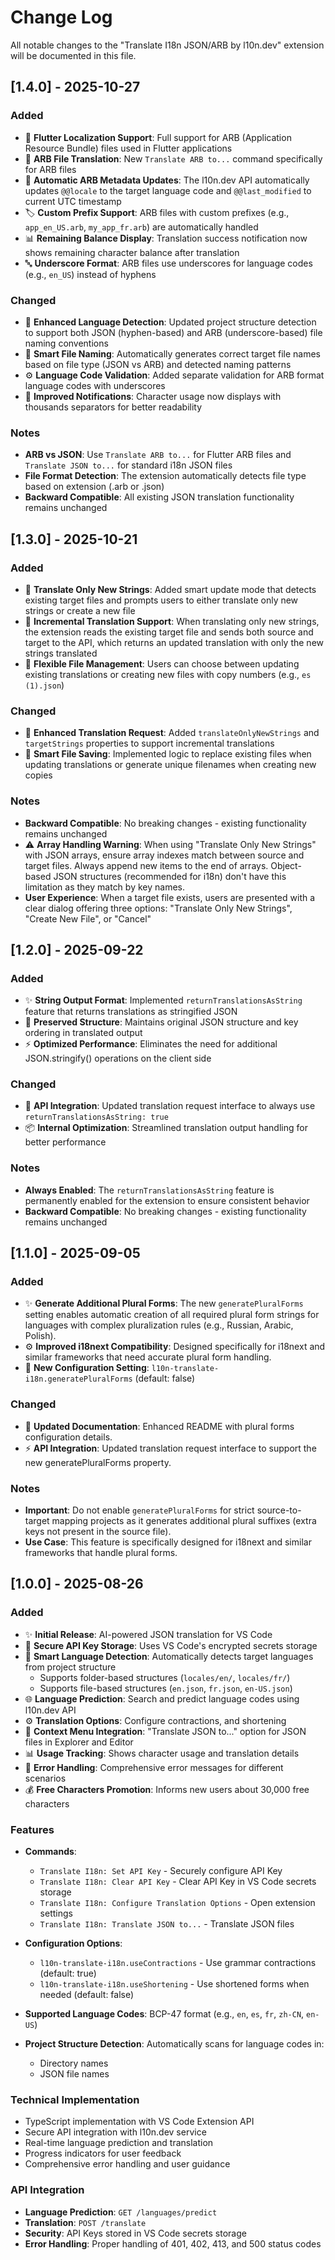 # Change Log

All notable changes to the "Translate I18n JSON/ARB by l10n.dev" extension will be documented in this file.

## [1.4.0] - 2025-10-27

### Added
- 🎯 **Flutter Localization Support**: Full support for ARB (Application Resource Bundle) files used in Flutter applications
- 📱 **ARB File Translation**: New `Translate ARB to...` command specifically for ARB files
- 🔄 **Automatic ARB Metadata Updates**: The l10n.dev API automatically updates `@@locale` to the target language code and `@@last_modified` to current UTC timestamp
- 🏷️ **Custom Prefix Support**: ARB files with custom prefixes (e.g., `app_en_US.arb`, `my_app_fr.arb`) are automatically handled
- 📊 **Remaining Balance Display**: Translation success notification now shows remaining character balance after translation
- 🔤 **Underscore Format**: ARB files use underscores for language codes (e.g., `en_US`) instead of hyphens

### Changed
- 🔧 **Enhanced Language Detection**: Updated project structure detection to support both JSON (hyphen-based) and ARB (underscore-based) file naming conventions
- 📁 **Smart File Naming**: Automatically generates correct target file names based on file type (JSON vs ARB) and detected naming patterns
- ⚙️ **Language Code Validation**: Added separate validation for ARB format language codes with underscores
- 💬 **Improved Notifications**: Character usage now displays with thousands separators for better readability

### Notes
- **ARB vs JSON**: Use `Translate ARB to...` for Flutter ARB files and `Translate JSON to...` for standard i18n JSON files
- **File Format Detection**: The extension automatically detects file type based on extension (.arb or .json)
- **Backward Compatible**: All existing JSON translation functionality remains unchanged

## [1.3.0] - 2025-10-21

### Added
- 🔄 **Translate Only New Strings**: Added smart update mode that detects existing target files and prompts users to either translate only new strings or create a new file
- 📝 **Incremental Translation Support**: When translating only new strings, the extension reads the existing target file and sends both source and target to the API, which returns an updated translation with only the new strings translated
- 🎯 **Flexible File Management**: Users can choose between updating existing translations or creating new files with copy numbers (e.g., `es (1).json`)

### Changed
- 🔧 **Enhanced Translation Request**: Added `translateOnlyNewStrings` and `targetStrings` properties to support incremental translations
- 💾 **Smart File Saving**: Implemented logic to replace existing files when updating translations or generate unique filenames when creating new copies

### Notes
- **Backward Compatible**: No breaking changes - existing functionality remains unchanged
- ⚠️ **Array Handling Warning**: When using "Translate Only New Strings" with JSON arrays, ensure array indexes match between source and target files. Always append new items to the end of arrays. Object-based JSON structures (recommended for i18n) don't have this limitation as they match by key names.
- **User Experience**: When a target file exists, users are presented with a clear dialog offering three options: "Translate Only New Strings", "Create New File", or "Cancel"

## [1.2.0] - 2025-09-22

### Added
- ✨ **String Output Format**: Implemented `returnTranslationsAsString` feature that returns translations as stringified JSON
- 🔧 **Preserved Structure**: Maintains original JSON structure and key ordering in translated output
- ⚡ **Optimized Performance**: Eliminates the need for additional JSON.stringify() operations on the client side

### Changed
- 🔄 **API Integration**: Updated translation request interface to always use `returnTranslationsAsString: true`
- 📦 **Internal Optimization**: Streamlined translation output handling for better performance

### Notes
- **Always Enabled**: The `returnTranslationsAsString` feature is permanently enabled for the extension to ensure consistent behavior
- **Backward Compatible**: No breaking changes - existing functionality remains unchanged

## [1.1.0] - 2025-09-05

### Added
- ✨ **Generate Additional Plural Forms**: The new `generatePluralForms` setting enables automatic creation of all required plural form strings for languages with complex pluralization rules (e.g., Russian, Arabic, Polish).
- ⚙️ **Improved i18next Compatibility**: Designed specifically for i18next and similar frameworks that need accurate plural form handling.
- 🔧 **New Configuration Setting**: `l10n-translate-i18n.generatePluralForms` (default: false)

### Changed
- 📖 **Updated Documentation**: Enhanced README with plural forms configuration details.
- ⚡ **API Integration**: Updated translation request interface to support the new generatePluralForms property.

### Notes
- **Important**: Do not enable `generatePluralForms` for strict source-to-target mapping projects as it generates additional plural suffixes (extra keys not present in the source file).
- **Use Case**: This feature is specifically designed for i18next and similar frameworks that handle plural forms.

## [1.0.0] - 2025-08-26

### Added
- ✨ **Initial Release**: AI-powered JSON translation for VS Code
- 🔐 **Secure API Key Storage**: Uses VS Code's encrypted secrets storage
- 🎯 **Smart Language Detection**: Automatically detects target languages from project structure
  - Supports folder-based structures (`locales/en/`, `locales/fr/`)
  - Supports file-based structures (`en.json`, `fr.json`, `en-US.json`)
- 🌐 **Language Prediction**: Search and predict language codes using l10n.dev API
- ⚙️ **Translation Options**: Configure contractions, and shortening
- 📁 **Context Menu Integration**: "Translate JSON to..." option for JSON files in Explorer and Editor
- 📊 **Usage Tracking**: Shows character usage and translation details
- 🚨 **Error Handling**: Comprehensive error messages for different scenarios
- 💰 **Free Characters Promotion**: Informs new users about 30,000 free characters

### Features
- **Commands**:
  - `Translate I18n: Set API Key` - Securely configure API Key
  - `Translate I18n: Clear API Key` - Clear API Key in VS Code secrets storage
  - `Translate I18n: Configure Translation Options` - Open extension settings
  - `Translate I18n: Translate JSON to...` - Translate JSON files

- **Configuration Options**:
  - `l10n-translate-i18n.useContractions` - Use grammar contractions (default: true)
  - `l10n-translate-i18n.useShortening` - Use shortened forms when needed (default: false)

- **Supported Language Codes**: BCP-47 format (e.g., `en`, `es`, `fr`, `zh-CN`, `en-US`)

- **Project Structure Detection**: Automatically scans for language codes in:
  - Directory names
  - JSON file names

### Technical Implementation
- TypeScript implementation with VS Code Extension API
- Secure API integration with l10n.dev service
- Real-time language prediction and translation
- Progress indicators for user feedback
- Comprehensive error handling and user guidance

### API Integration
- **Language Prediction**: `GET /languages/predict`
- **Translation**: `POST /translate`
- **Security**: API Keys stored in VS Code secrets storage
- **Error Handling**: Proper handling of 401, 402, 413, and 500 status codes